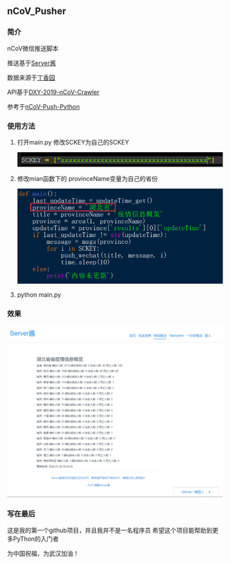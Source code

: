 ## nCoV_Pusher

### 简介

nCoV微信推送脚本 

推送基于[Server酱](http://sc.ftqq.com/3.version) 

数据来源于[丁香园](https://3g.dxy.cn/newh5/view/pneumonia)

API基于[DXY-2019-nCoV-Crawler](https://github.com/BlankerL/DXY-2019-nCoV-Crawler)

参考于[nCoV-Push-Python](https://github.com/zyd16888/nCoV-Push-Python)



### 使用方法

1. 打开main.py    修改SCKEY为自己的SCKEY

   ![image](https://raw.githubusercontent.com/pnpn521521/nCoV_Pusher/master/img/SCKEY.png)

2. 修改mian函数下的    provinceName变量为自己的省份

   ![image](https://raw.githubusercontent.com/pnpn521521/nCoV_Pusher/master/img/change_to_your_province.png)

3. python main.py



### 效果

![image](https://raw.githubusercontent.com/pnpn521521/nCoV_Pusher/master/img/received.png)



### 写在最后

这是我的第一个github项目，并且我并不是一名程序员
希望这个项目能帮助到更多PyThon的入门者

为中国祝福，为武汉加油！
